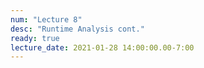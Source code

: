 ```yaml
---
num: "Lecture 8"
desc: "Runtime Analysis cont."
ready: true
lecture_date: 2021-01-28 14:00:00.00-7:00
---
```


